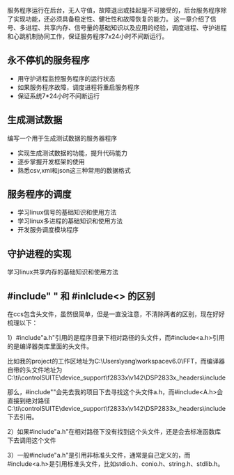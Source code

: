 服务程序运行在后台，无人守值，故障退出或挂起是不可接受的，后台服务程序除了实现功能，还必须具备稳定性、健壮性和故障恢复的能力。 这一章介绍了信号、多进程、共享内存、信号量的基础知识以及应用的经验，调度进程、守护进程和心跳机制协同工作，保证服务程序7x24小时不间断运行。

## 永不停机的服务程序

- 用守护进程监控服务程序的运行状态
- 如果服务程序故障，调度进程将重启服务程序
- 保证系统7*24小时不间断运行

## 生成测试数据

编写一个用于生成测试数据的服务器程序

- 实现生成测试数据的功能，提升代码能力
- 逐步掌握开发框架的使用
- 熟悉csv,xml和json这三种常用的数据格式

## 服务程序的调度

- 学习linux信号的基础知识和使用方法
- 学习linux多进程的基础知识和使用方法
- 开发服务调度模块程序

## 守护进程的实现

学习linux共享内存的基础知识和使用方法

  



## #include" " 和 #inlclude<> 的区别

在ccs包含头文件，虽然很简单，但是一直没注意，不清除两者的区别，现在好好梳理以下：

1）#include"a.h"引用的是程序目录下相对路径的头文件，而#include<a.h>引用的是编译器类库里面的头文件。

比如我的project的工作区地址为C:\Users\yang\workspacev6.0\FFT，而编译器自带的头文件地址为C:\ti\controlSUITE\device_support\f2833x\v142\DSP2833x_headers\include

那么，#include""会先去我的项目下去寻找这个头文件a.h，而#include<A.h>会直接到绝对路径C:\ti\controlSUITE\device_support\f2833x\v142\DSP2833x_headers\include下去引用。

2）如果#include"a.h"在相对路径下没有找到这个头文件，还是会去标准函数库下去调用这个文件

3）一般#include"a.h"是引用非标准头文件，通常是自己定义的，而#include<a.h>是引用标准头文件，比如stdio.h、conio.h、string.h、stdlib.h。

